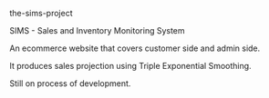 the-sims-project

SIMS - Sales and Inventory Monitoring System

An ecommerce website that covers customer side and admin side.

It produces sales projection using Triple Exponential Smoothing.

Still on process of development.
